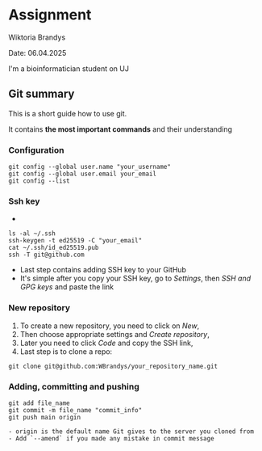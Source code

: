 # Assignment
Wiktoria Brandys

Date: 06.04.2025

I'm a bioinformatician student on UJ

## Git summary
This is a short guide how to use git.

It contains **the most important commands** and their understanding
### Configuration

```
git config --global user.name "your_username"
git config --global user.email your_email
git config --list
```

### Ssh key
- 

```
ls -al ~/.ssh
ssh-keygen -t ed25519 -C "your_email"
cat ~/.ssh/id_ed25519.pub
ssh -T git@github.com
```
- Last step contains adding SSH key to your GitHub
- It's simple after you copy your SSH key, go to _Settings_,
  then _SSH and GPG keys_ and paste the link

### New repository
1. To create a new repository, you need to click on _New_,
2. Then choose appropriate settings and _Create repository_,
3. Later you need to click _Code_ and copy the SSH link,
4. Last step is to clone a repo:

```
git clone git@github.com:WBrandys/your_repository_name.git 
```

### Adding, committing and pushing

```
git add file_name
git commit -m file_name "commit_info"
git push main origin
```
	- origin is the default name Git gives to the server you cloned from
	- Add `--amend` if you made any mistake in commit message
